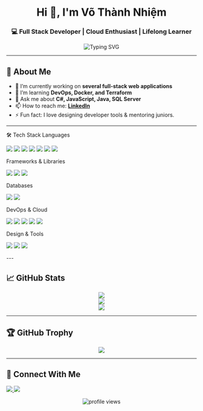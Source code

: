 
<h1 align="center">Hi 👋, I'm Võ Thành Nhiệm</h1>
<h3 align="center">💻 Full Stack Developer | Cloud Enthusiast | Lifelong Learner</h3>

<p align="center">
  <img src="https://readme-typing-svg.demolab.com?font=Fira+Code&duration=3000&pause=1000&color=F75C7E&center=true&vCenter=true&width=500&lines=Welcome+to+my+GitHub!;I+build+efficient+and+scalable+systems.;Explore+my+projects+below!+%F0%9F%92%BB" alt="Typing SVG" />
</p>

---

## 🌟 About Me

- 🔭 I’m currently working on **several full-stack web applications**
- 🌱 I’m learning **DevOps, Docker, and Terraform**
- 💬 Ask me about **C#, JavaScript, Java, SQL Server**
- 📫 How to reach me: **[LinkedIn](https://linkedin.com/in/vothanhnhiem)**
- ⚡ Fun fact: I love designing developer tools & mentoring juniors.

---

🛠️ Tech Stack
Languages
<p>
<img src="https://img.shields.io/badge/C-00599C?style=for-the-badge&logo=c&logoColor=white"/>
<img src="https://img.shields.io/badge/C++-00599C?style=for-the-badge&logo=c%2b%2b&logoColor=white"/>
<img src="https://img.shields.io/badge/C%23-239120?style=for-the-badge&logo=c-sharp&logoColor=white"/>
<img src="https://img.shields.io/badge/Java-ED8B00?style=for-the-badge&logo=java&logoColor=white"/>
<img src="https://img.shields.io/badge/JavaScript-F7DF1E?style=for-the-badge&logo=javascript&logoColor=black"/>
<img src="https://img.shields.io/badge/HTML5-E34F26?style=for-the-badge&logo=html5&logoColor=white"/>
<img src="https://img.shields.io/badge/CSS3-1572B6?style=for-the-badge&logo=css3&logoColor=white"/>
</p>
Frameworks & Libraries
<p>
<img src="https://img.shields.io/badge/.NET-512BD4?style=for-the-badge&logo=dotnet&logoColor=white"/>
<img src="https://img.shields.io/badge/Bootstrap-563D7C?style=for-the-badge&logo=bootstrap&logoColor=white"/>
<img src="https://img.shields.io/badge/JWT-black?style=for-the-badge&logo=jsonwebtokens&logoColor=white"/>
</p>
Databases
<p>
<img src="https://img.shields.io/badge/MySQL-4479A1?style=for-the-badge&logo=mysql&logoColor=white"/>
<img src="https://img.shields.io/badge/SQL%20Server-CC2927?style=for-the-badge&logo=microsoftsqlserver&logoColor=white"/>
</p>
DevOps & Cloud
<p>
  <img src="https://img.shields.io/badge/AWS-FF9900?style=for-the-badge&logo=amazonaws&logoColor=white"/>
  <img src="https://img.shields.io/badge/Jenkins-D24939?style=for-the-badge&logo=jenkins&logoColor=white"/>
  <img src="https://img.shields.io/badge/Docker-2496ED?style=for-the-badge&logo=docker&logoColor=white"/>
  <img src="https://img.shields.io/badge/Terraform-7B42BC?style=for-the-badge&logo=terraform&logoColor=white"/>
  <img src="https://img.shields.io/badge/Ngrok-1F1F1F?style=for-the-badge&logo=ngrok&logoColor=white"/>
</p>
Design & Tools
<p>
<img src="https://img.shields.io/badge/Figma-F24E1E?style=for-the-badge&logo=figma&logoColor=white"/>
<img src="https://img.shields.io/badge/Jira-0052CC?style=for-the-badge&logo=jira&logoColor=white"/>
<img src="https://img.shields.io/badge/Canva-00C4CC?style=for-the-badge&logo=canva&logoColor=white"/>
</p>
---


## 📈 GitHub Stats

<p align="center">
  <img src="https://github-readme-stats.vercel.app/api?username=Hunter1995VN&show_icons=true&theme=radical" />
  <br/>
   <img src="https://streak-stats.demolab.com?user=Hunter1995VN&theme=radical" />
  <br/>
  <img src="https://github-readme-stats.vercel.app/api/top-langs/?username=Hunter1995VN&layout=compact&theme=radical" />
</p>

---

## 🏆 GitHub Trophy
<p align="center">
  <img src="https://github-profile-trophy.vercel.app/?username=Hunter1995VN&theme=gruvbox&row=1&column=7&margin-w=10" />
</p>

---

## 🔗 Connect With Me
<p>
  <a href="https://linkedin.com/in/vothanhnhiem" target="_blank">
    <img src="https://img.shields.io/badge/LinkedIn-0A66C2?style=flat-square&logo=linkedin&logoColor=white" />
  </a>
  <a href="mailto:youremail@example.com">
    <img src="https://img.shields.io/badge/Email-D14836?style=flat-square&logo=gmail&logoColor=white" />
  </a>
</p>

<p align="center">
  <img src="https://komarev.com/ghpvc/?username=vothanhnhiem&label=Profile+Views&color=blue&style=flat-square" alt="profile views"/>
</p>
